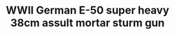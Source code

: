---
title: "WWII German E-50 super heavy 38cm assult mortar sturm gun"
price: TBA
desc: ""
img_path: "/assets/img/UA72145.jpg"
brand: AMMO
available: true
special_offer: false
new: false
soon: false
cat: "Plasticne-Makete"
subcat: "PM-OSTALO"
subsubcat: ""
---